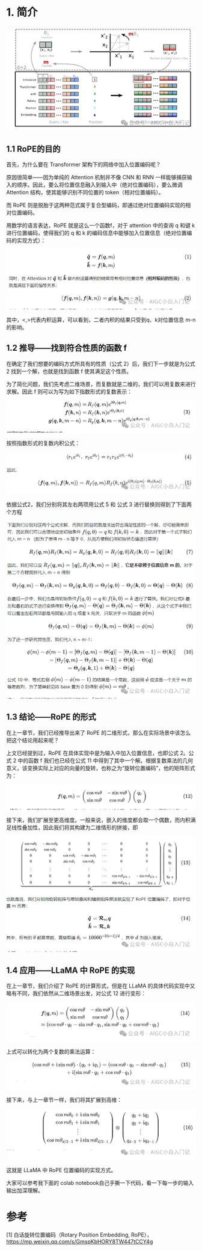 # 1. 简介

![](.01_旋转位置编码_images/图解.png)

## 1.1 RoPE的目的

首先，为什么要在 Transformer 架构下的网络中加入位置编码呢？

原因很简单——因为单纯的 Attention 机制并不像 CNN 和 RNN 一样能够捕获输入的顺序。因此，要么将位置信息融入到输入中（绝对位置编码），要么微调 Attention 结构，使其能够识别不同位置的 token（相对位置编码）。

而 RoPE 则是脱胎于这两种范式属于复合型编码，即通过绝对位置编码实现的相对位置编码。

用数学的语言表达，RoPE 就是这么一个函数f，对于 attention 中的查询 q 和键 k 进行位置编码，使得我们的 q 和 k 的编码信息中能够加入位置信息（绝对位置编码的实现方式）：

![](.01_旋转位置编码_images/公式.png)

其中，<,>代表内积运算，可以看到，二者内积的结果只受到q、k对位置信息 m-n 的影响。

## 1.2 推导——找到符合性质的函数 f 

在确定了我们想要的编码方式所具有的性质（公式 2）后，我们下一步就是为公式 2 找到一个解，也就是找到函数 f 使其满足这个性质。

为了简化问题，我们先考虑二维场景，而复数就是二维的，我们可以用复数来进行求解。因此 f 则可以为写为如下指数形式的复数表示：

![](.01_旋转位置编码_images/公式1.png)

按照指数形式的复数内积公式：

![](.01_旋转位置编码_images/公式2.png)

依据公式2，我们分别将其左右两项用公式 5 和 公式 3 进行替换则得到了下面两个方程

![](.01_旋转位置编码_images/公式3.png)

## 1.3 结论——RoPE 的形式

在上一章节，我们已经推导出来了 RoPE 的二维形式，那么在实际场景中该怎么把这个结论用起来呢？

上文已经提到过，RoPE 在具体实现中是为输入中加入位置信息，也即公式 2。公式 2 中的函数 f 我们也已经在公式 11 中得到了其中一个解。根据复数乘法的几何意义，该变换实际上对应的向量的旋转，也称之为“旋转位置编码”，他的矩阵形式为：

![](.01_旋转位置编码_images/公式4.png)

接下来，我们扩展至更高维度。一般来说，嵌入的维度都会取一个偶数，而内积满足线性叠加性，因此我们将其构建为二维情形的拼接，即

![](.01_旋转位置编码_images/公式5.png)

## 1.4 应用——LLaMA 中 RoPE 的实现

在上一章节，我们介绍了 RoPE 的计算形式，但是在 LLaMA 的具体代码实现中又略有不同，我们依然从二维场景出发，对公式 12 进行变形：

![](.01_旋转位置编码_images/公式6.png)

上式可以转化为两个复数的乘法运算：

![](.01_旋转位置编码_images/公式7.png)

接下来，与上一章节一样，我们将其扩展到高维：

![](.01_旋转位置编码_images/公式8.png)

这就是 LLaMA 中 RoPE 位置编码的实现方式。

大家可以参考我下面的 colab notebook自己手撕一下代码，看一下每一步的输入输出加深理解。

# 参考

[1] 白话旋转位置编码（Rotary Position Embedding, RoPE），https://mp.weixin.qq.com/s/GmspKbHORY8TW447tCCY4g